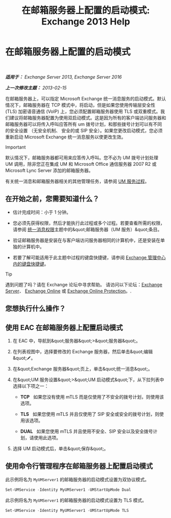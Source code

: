 ﻿---
title: '在邮箱服务器上配置的启动模式: Exchange 2013 Help'
TOCTitle: 在邮箱服务器上配置的启动模式
ms:assetid: 4457d6a0-52bd-4269-8cb5-d34d7fe9bfc3
ms:mtpsurl: https://technet.microsoft.com/zh-cn/library/Ee423544(v=EXCHG.150)
ms:contentKeyID: 50556570
ms.date: 05/21/2018
mtps_version: v=EXCHG.150
ms.translationtype: MT
---

# 在邮箱服务器上配置的启动模式

 

_**适用于：** Exchange Server 2013, Exchange Server 2016_

_**上一次修改主题：** 2013-02-15_

在邮箱服务器上，可以指定 Microsoft Exchange 统一消息服务的启动模式。默认情况下，邮箱服务器在 TCP 模式中，将启动，但是如果您使用传输层安全性 (TLS) 加密语音通信 (VoIP) 上，您必须配置邮箱服务器使用 TLS 或双重模式。我们建议将邮箱服务器配置为使用双启动模式。这是因为所有的客户端访问服务器和邮箱服务器可以将传入呼叫应答所有 um 拨号计划，和那些拨号计划可以有不同的安全设置 （无安全机制、 安全的或 SIP 安全）。如果您更改启动模式，您必须重新启动 Microsoft Exchange 统一消息服务以使更改生效。

> [!IMPORTANT]  
> 默认情况下，邮箱服务器都可用来应答传入呼叫。您不必为 UM 拨号计划处理 UM 调用，除非您正在集成 UM 和 Microsoft Office 通信服务器 2007 R2 或 Microsoft Lync Server 添加的邮箱服务器。


有关统一消息和邮箱服务器相关的其他管理任务，请参阅 [UM 服务过程](um-services-procedures-exchange-2013-help.md)。

## 在开始之前，您需要知道什么？

  - 估计完成时间：小于 1 分钟。

  - 您必须先获得权限，然后才能执行此过程或多个过程。若要查看所需的权限，请参阅 [统一消息权限](unified-messaging-permissions-exchange-2013-help.md)主题中的\&quot;邮箱服务器（UM 服务）\&quot;条目。

  - 验证邮箱服务器是安装在与客户端访问服务器相同的计算机中，还是安装在单独的计算机中。

  - 若要了解可能适用于此主题中过程的键盘快捷键，请参阅 [Exchange 管理中心内的键盘快捷键](keyboard-shortcuts-in-the-exchange-admin-center-exchange-online-protection-help.md)。

> [!TIP]  
> 遇到问题了吗？请在 Exchange 论坛中寻求帮助。 请访问以下论坛：<a href="https://go.microsoft.com/fwlink/p/?linkid=60612">Exchange Server</a>、 <a href="https://go.microsoft.com/fwlink/p/?linkid=267542">Exchange Online</a> 或 <a href="https://go.microsoft.com/fwlink/p/?linkid=285351">Exchange Online Protection</a>。.


## 您想执行什么操作？

## 使用 EAC 在邮箱服务器上配置启动模式

1.  在 EAC 中，导航到\&quot;服务器\&quot;\>\&quot;服务器\&quot;。

2.  在列表视图中，选择要修改的 Exchange 服务器，然后单击\&quot;编辑\&quot;![编辑图标](images/Bb124582.6f53ccb2-1f13-4c02-bea0-30690e6ea71d(EXCHG.150).gif "编辑图标")。

3.  在\&quot;Exchange 服务器\&quot;页上，单击\&quot;统一消息\&quot;。

4.  在\&quot;UM 服务设置\&quot;\>\&quot;UM 启动模式\&quot;下，从下拉列表中选择以下项之一：
    
      - **TCP**   如果您没有使用 mTLS 而是仅使用了不安全的拨号计划，则使用该选项。
    
      - **TLS**   如果您使用 mTLS 并且仅使用了 SIP 安全或安全的拨号计划，则使用该选项。
    
      - **DUAL**   如果您使用 mTLS 并且使用不安全、SIP 安全以及安全拨号计划，请使用此选项。

5.  选择 UM 启动模式后，单击\&quot;保存\&quot;。

## 使用命令行管理程序在邮箱服务器上配置启动模式

此示例将名为 `MyUMServer1` 的邮箱服务器的启动模式设置为双协议模式。

```powershell
Set-UMService -Identity MyUMServer1 -UMStartUpMode Dual
```

此示例将名为 `MyUMServer1` 的邮箱服务器的启动模式设置为 TLS 模式。

```powershell
Set-UMService -Identity MyUMServer1 -UMStartUpMode TLS
```

